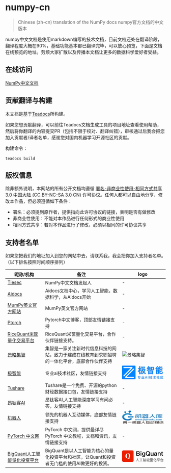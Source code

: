 # numpy-cn
> Chinese (zh-cn) translation of the NumPy docs
> numpy官方文档的中文版本

numpy中文文档是使用markdown编写的技术文档，目前文档还处在翻译阶段，翻译程度大概在90%，基础功能基本都已翻译完毕，可以放心预览，下面是文档在线预览的地址。劳烦大家扩散以及传播本文档让更多的数据科学爱好者受益。

## 在线访问

[NumPy中文文档](https://www.numpy.org.cn/)

## 贡献翻译与构建

本文档是基于[Teadocs](https://github.com/teadocs/teadocs)所构建。

如果您想贡献翻译，可以前往Teadocs文档生成工具的项目地址查看使用帮助，然后将你翻译的内容提交PR（包括不限于校对、翻译纠错），审核通过后我会把您加入贡献者/译者名单，感谢您对国内机器学习开源社区的贡献。

构建命令：
```
teadocs build
```

## 版权信息

除非额外说明，本网站的所有公开文档均遵循 [署名-非商业性使用-相同方式共享 3.0 中国大陆 (CC BY-NC-SA 3.0 CN)](https://creativecommons.org/licenses/by-nc-sa/3.0/cn/) 许可协议。任何人都可以自由地分享、修改本作品，但必须遵循如下条件：

- 署名：必须提到原作者，提供指向此许可协议的链接，表明是否有做修改
- 非商业性使用：不能对本作品进行任何形式的商业性使用
- 相同方式共享：若对本作品进行了修改，必须以相同的许可协议共享

## 支持者名单

如果您把我们的地址加入到您的网站中去，请联系我，我会把你加入支持者名单。（以下排名按照时间顺序排列）

昵称/机构 | 备注 | logo 
---|---|---
[Tiesec](https://www.tiesec.org/) |  NumPy中文文档发起人 | -
[Aidocs](https://www.aidocs.cn/) | Aidocs文档中心，学习人工智能，数据科学，从Aidocs开始 | -
[MumPy英文官方网站](http://www.numpy.org/) | MumPy英文官方网站 | -
[Ptorch](https://ptorch.com/)| Pytorch中文博客，顶部友情链接支持 | -
[RiceQuant米筐量化交易平台](https://www.ricequant.com/)  |  RiceQuant米筐量化交易平台，合作伙伴链接支持。| -
[景略集智](https://jizhi.im) | 集智是一家关注新时代信息科技的网站，致力于建成在线教育到求职招聘的一体化平台，底部合作伙伴支持 | ![景略集智](http://fimage.oss-cn-shenzhen.aliyuncs.com/upload/image/20181018/1539837297188008126.jpg)
[极智能](https://www.ziiai.com/) | 专业ai技术社区，友情链接支持 | ![极智能](/static/images/ziiai.com.logo.png)
[Tushare](http://tushare.org/)  | Tushare是一个免费、开源的python财经数据接口包，友情链接支持 | -
[昂钛客AI](http://www.angtk.com/) |  昂钛客AI,人工智能深度学习有问必答，友情链接支持 | -
[机器人](http://www.jiqirenku.com/) | 领先的机器人互动媒体，底部友情链接支持 | ![机器人](/static/images/www.jiqirenku.com.logo.jpg)
[PyTorch 中文网](https://www.pytorchtutorial.com/) | PyTorch 中文网，提供最详尽 PyTorch 中文教程，文档和资讯，友情链接支持 | -  
[BigQuant人工智能量化投资平台](https://bigquant.com/) | BigQuant是以人工智能为核心的量化投资平台和社区，让Quant和投资者无门槛的使用AI做更好的投资。 | ![BigQuant](/static/images/bigquant-logo.png)
